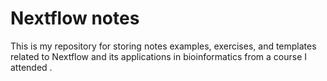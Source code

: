 # Nextflow notes

This is my repository for storing notes examples, exercises, and templates related to Nextflow and its applications in bioinformatics from a course I attended .
